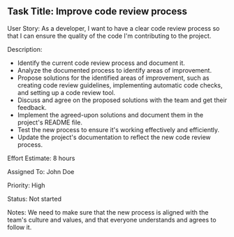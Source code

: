 ## Task Title: Improve code review process

User Story: As a developer, I want to have a clear code review process so that I can ensure the quality of the code I'm contributing to the project.

Description: 
- Identify the current code review process and document it.
- Analyze the documented process to identify areas of improvement.
- Propose solutions for the identified areas of improvement, such as creating code review guidelines, implementing automatic code checks, and setting up a code review tool.
- Discuss and agree on the proposed solutions with the team and get their feedback.
- Implement the agreed-upon solutions and document them in the project's README file.
- Test the new process to ensure it's working effectively and efficiently.
- Update the project's documentation to reflect the new code review process.

Effort Estimate: 8 hours

Assigned To: John Doe

Priority: High

Status: Not started

Notes: We need to make sure that the new process is aligned with the team's culture and values, and that everyone understands and agrees to follow it.
